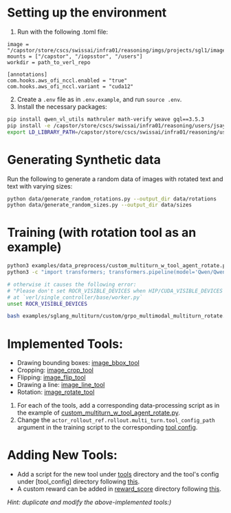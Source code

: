 # Setting up the environment
1. Run with the following .toml file:
```
image = "/capstor/store/cscs/swissai/infra01/reasoning/imgs/projects/sgl1/image.sqsh"
mounts = ["/capstor", "/iopsstor", "/users"]
workdir = path_to_verl_repo

[annotations]
com.hooks.aws_ofi_nccl.enabled = "true"
com.hooks.aws_ofi_nccl.variant = "cuda12"
```

2. Create a `.env` file as in `.env.example`, and run `source .env`.
3. Install the necessary packages:
```bash
pip install qwen_vl_utils mathruler math-verify weave gql==3.5.3
pip install -e /capstor/store/cscs/swissai/infra01/reasoning/users/jsaydali/local/decord/python/
export LD_LIBRARY_PATH=/capstor/store/cscs/swissai/infra01/reasoning/users/jsaydali/local/ffmpeg4/lib:$LD_LIBRARY_PATH
```

# Generating Synthetic data
Run the following to generate a random data of images with rotated text and text with varying sizes:
```bash
python data/generate_random_rotations.py --output_dir data/rotations
python data/generate_random_sizes.py --output_dir data/sizes
```

# Training (with rotation tool as an example)
```bash
python3 examples/data_preprocess/custom_multiturn_w_tool_agent_rotate.py  --local_dir="/workspace/verl/data/custom_multiturn_w_tool_rotate"
python3 -c "import transformers; transformers.pipeline(model='Qwen/Qwen2.5-VL-3B-Instruct')"

# otherwise it causes the following error:
# "Please don't set ROCR_VISIBLE_DEVICES when HIP/CUDA_VISIBLE_DEVICES is set."
# at `verl/single_controller/base/worker.py`
unset ROCR_VISIBLE_DEVICES

bash examples/sglang_multiturn/custom/grpo_multimodal_multiturn_rotate.sh
```

# Implemented Tools:
- Drawing bounding boxes: [image_bbox_tool](verl/tools/image_bbox_tool.py)
- Cropping: [image_crop_tool](verl/tools/image_crop_tool.py)
- Flipping: [image_flip_tool](verl/tools/image_flip_tool.py)
- Drawing a line: [image_line_tool](verl/tools/image_line_tool.py)
- Rotation: [image_rotate_tool](verl/tools/image_rotate_tool.py)

1. For each of the tools, add a corresponding data-processing script as in the example of [custom_multiturn_w_tool_agent_rotate.py](examples/data_preprocess/custom_multiturn_w_tool_agent_rotate.py).
2. Change the `actor_rollout_ref.rollout.multi_turn.tool_config_path` argument in the training script to the corresponding [tool config](examples/sglang_multiturn/config/tool_config).

# Adding New Tools:
- Add a script for the new tool under [tools](verl/tools) directory and the tool's config under [tool_config] directory following [this](https://verl.readthedocs.io/en/latest/sglang_multiturn/multiturn.html#custom-tool-configuration).
- A custom reward can be added in [reward_score](verl/utils/reward_score) directory following [this](https://verl.readthedocs.io/en/latest/preparation/reward_function.html).

*Hint: duplicate and modify the above-implemented tools:)*